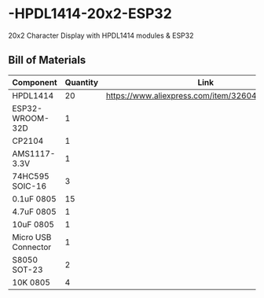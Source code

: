 # -HPDL1414-20x2-ESP32
20x2 Character Display with HPDL1414 modules &amp; ESP32

## Bill of Materials
| Component           | Quantity | Link                                             |
|---------------------|----------|--------------------------------------------------|
| HPDL1414            | 20       | https://www.aliexpress.com/item/32604004029.html |
| ESP32-WROOM-32D     | 1        |                                                  |
| CP2104              | 1        |                                                  |
| AMS1117-3.3V        | 1        |                                                  |
| 74HC595 SOIC-16     | 3        |                                                  |
| 0.1uF 0805          | 15       |                                                  |
| 4.7uF 0805          | 1        |                                                  |
| 10uF 0805           | 1        |                                                  |
| Micro USB Connector | 1        |                                                  |
| S8050 SOT-23        | 2        |                                                  |
| 10K 0805            | 4        |                                                  |

